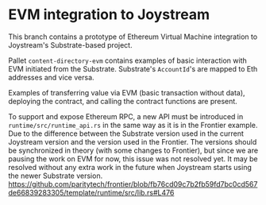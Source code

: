 # EVM integration to Joystream
This branch contains a prototype of Ethereum Virtual Machine integration to Joystream's Substrate-based project.

Pallet `content-directory-evm` contains examples of basic interaction with EVM initiated from the Substrate.
Substrate's `AccountId`'s are mapped to Eth addresses and vice versa.

Examples of transferring value via EVM (basic transaction without data), deploying the contract, and calling the contract
functions are present.

To support and expose Ethereum RPC, a new API must be introduced in `runtime/src/runtime_api.rs` in the same way
as it is in the Frontier example. Due to the difference between the Substrate version used in the current Joystream version
and the version used in the Frontier. The versions should be synchronized in theory (with some changes to Frontier),
but since we are pausing the work on EVM for now, this issue was not resolved yet. It may be resolved without any extra
work in the future when Joystream starts using the newer Substrate version.
https://github.com/paritytech/frontier/blob/fb76cd09c7b2fb59fd7bc0cd567de66839283305/template/runtime/src/lib.rs#L476
